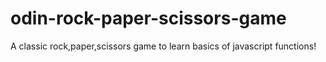 # odin-rock-paper-scissors-game
A classic rock,paper,scissors game to learn basics of javascript functions!

